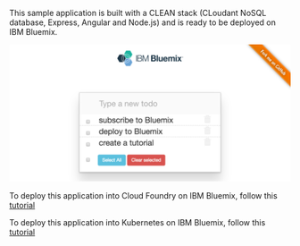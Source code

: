 This sample application is built with a CLEAN stack (CLoudant NoSQL database, Express, Angular and Node.js) and is ready to be deployed on IBM Bluemix.

![Todo](./screenshot.png)

To deploy this application into Cloud Foundry on IBM Bluemix, follow this [tutorial](https://github.com/lionelmace/bluemix-labs/tree/master/labs/Lab%20CloudFoundry%20-%20Deploy%20TODO%20web%20application)

To deploy this application into Kubernetes on IBM Bluemix, follow this [tutorial](https://github.com/lionelmace/bluemix-labs/tree/master/labs/Lab%20Kubernetes%20-%20Orchestrate%20your%20docker%20containers)
